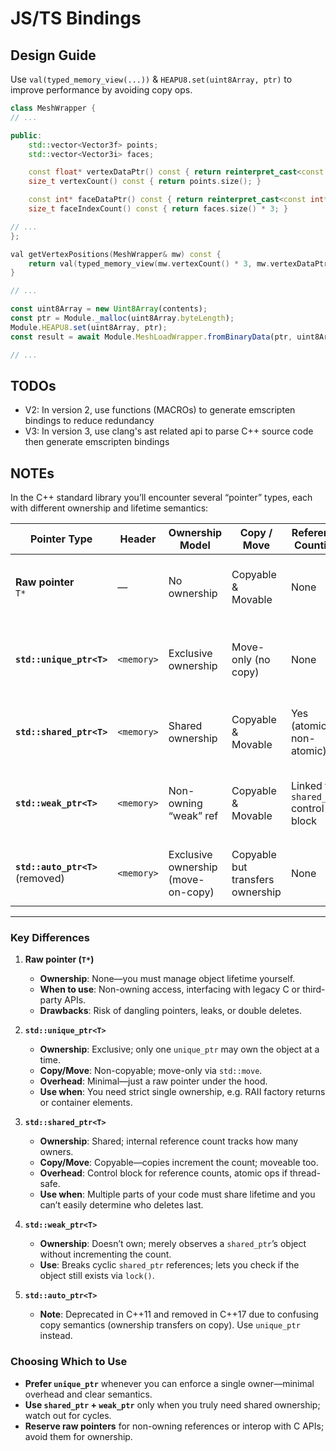 # JS/TS Bindings

## Design Guide

Use `val(typed_memory_view(...))` & `HEAPU8.set(uint8Array, ptr)` to improve performance by avoiding copy ops.

```cpp
class MeshWrapper {
// ...

public:
    std::vector<Vector3f> points;
    std::vector<Vector3i> faces;

    const float* vertexDataPtr() const { return reinterpret_cast<const float*>(points.data()); }
    size_t vertexCount() const { return points.size(); }

    const int* faceDataPtr() const { return reinterpret_cast<const int*>(faces.data()); }
    size_t faceIndexCount() const { return faces.size() * 3; }

// ...
};

val getVertexPositions(MeshWrapper& mw) const {
    return val(typed_memory_view(mw.vertexCount() * 3, mw.vertexDataPtr())); // Float32Array
}
```

```js
// ...

const uint8Array = new Uint8Array(contents);
const ptr = Module._malloc(uint8Array.byteLength);
Module.HEAPU8.set(uint8Array, ptr);
const result = await Module.MeshLoadWrapper.fromBinaryData(ptr, uint8Array.byteLength, 'stl');

// ...
```

## TODOs

- V2: In version 2, use functions (MACROs) to generate emscripten bindings to reduce redundancy
- V3: In version 3, use clang's ast related api to parse C++ source code then generate emscripten bindings

## NOTEs
In the C++ standard library you’ll encounter several “pointer” types, each with different ownership and lifetime semantics:

| Pointer Type                        | Header     | Ownership Model                    | Copy / Move                      | Reference Counting                   | Thread Safety                       | Typical Use Cases                                        |
| ----------------------------------- | ---------- | ---------------------------------- | -------------------------------- | ------------------------------------ | ----------------------------------- | -------------------------------------------------------- |
| **Raw pointer**<br>`T*`             | —          | No ownership                       | Copyable & Movable               | None                                 | None                                | Interfacing with C APIs, non-owning access               |
| **`std::unique_ptr<T>`**            | `<memory>` | Exclusive ownership                | Move-only (no copy)              | None                                 | N/A                                 | Factory returns, container elements, strict ownership    |
| **`std::shared_ptr<T>`**            | `<memory>` | Shared ownership                   | Copyable & Movable               | Yes (atomic or non-atomic)           | Reference-count ops are thread-safe | Shared resources across modules or threads               |
| **`std::weak_ptr<T>`**              | `<memory>` | Non-owning “weak” ref              | Copyable & Movable               | Linked to `shared_ptr` control block | Same as `shared_ptr`                | Breaking `shared_ptr` reference cycles, observer pattern |
| **`std::auto_ptr<T>`**<br>(removed) | `<memory>` | Exclusive ownership (move-on-copy) | Copyable but transfers ownership | None                                 | N/A                                 | Deprecated in C++17—use `unique_ptr` instead             |

---

### Key Differences

1. **Raw pointer (`T*`)**

   * **Ownership**: None—you must manage object lifetime yourself.
   * **When to use**: Non-owning access, interfacing with legacy C or third-party APIs.
   * **Drawbacks**: Risk of dangling pointers, leaks, or double deletes.

2. **`std::unique_ptr<T>`**

   * **Ownership**: Exclusive; only one `unique_ptr` may own the object at a time.
   * **Copy/Move**: Non-copyable; move-only via `std::move`.
   * **Overhead**: Minimal—just a raw pointer under the hood.
   * **Use when**: You need strict single ownership, e.g. RAII factory returns or container elements.

3. **`std::shared_ptr<T>`**

   * **Ownership**: Shared; internal reference count tracks how many owners.
   * **Copy/Move**: Copyable—copies increment the count; moveable too.
   * **Overhead**: Control block for reference counts, atomic ops if thread-safe.
   * **Use when**: Multiple parts of your code must share lifetime and you can’t easily determine who deletes last.

4. **`std::weak_ptr<T>`**

   * **Ownership**: Doesn’t own; merely observes a `shared_ptr`’s object without incrementing the count.
   * **Use**: Breaks cyclic `shared_ptr` references; lets you check if the object still exists via `lock()`.

5. **`std::auto_ptr<T>`**

   * **Note**: Deprecated in C++11 and removed in C++17 due to confusing copy semantics (ownership transfers on copy). Use `unique_ptr` instead.

### Choosing Which to Use

* **Prefer `unique_ptr`** whenever you can enforce a single owner—minimal overhead and clear semantics.
* **Use `shared_ptr` + `weak_ptr`** only when you truly need shared ownership; watch out for cycles.
* **Reserve raw pointers** for non-owning references or interop with C APIs; avoid them for ownership.
